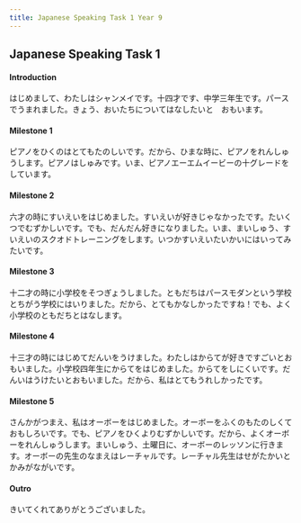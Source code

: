 ```yaml
---
title: Japanese Speaking Task 1 Year 9
---
```


## Japanese Speaking Task 1
#### Introduction
はじめまして、わたしはシャンメイです。十四才です、中学三年生です。パースでうまれました。きょう、おいたちについてはなしたいと　おもいます。
#### Milestone 1
ピアノをひくのはとてもたのしいです。だから、ひまな時に、ピアノをれんしゅうします。ピアノはしゅみです。いま、ピアノエーエムイービーの十グレードをしています。
#### Milestone 2
六才の時にすいえいをはじめました。すいえいが好きじゃなかったです。たいくつでむずかしいです。でも、だんだん好きになりました。いま、まいしゅう、すいえいのスクオドトレーニングをします。いつかすいえいたいかいにはいってみたいです。
#### Milestone 3
十二才の時に小学校をそつぎょうしました。ともだちはパースモダンという学校とちがう学校にはいりました。だから、とてもかなしかったですね！でも、よく小学校のともだちとはなします。
#### Milestone 4
十三才の時にはじめてだんいをうけました。わたしはからてが好きですごいとおもいました。小学校四年生にからてをはじめました。からてをしにくいです。だんいはうけたいとおもいました。だから、私はとてもうれしかったです。
#### Milestone 5
さんかがつまえ、私はオーボーをはじめました。オーボーをふくのもたのしくておもしろいです。でも、ピアノをひくよりむずかしいです。だから、よくオーボーをれんしゅうします。まいしゅう、土曜日に、オーボーのレッソンに行きます。オーボーの先生のなまえはレーチャルです。レーチャル先生はせがたかいと　かみがながいです。
#### Outro
きいてくれてありがとうございました。
